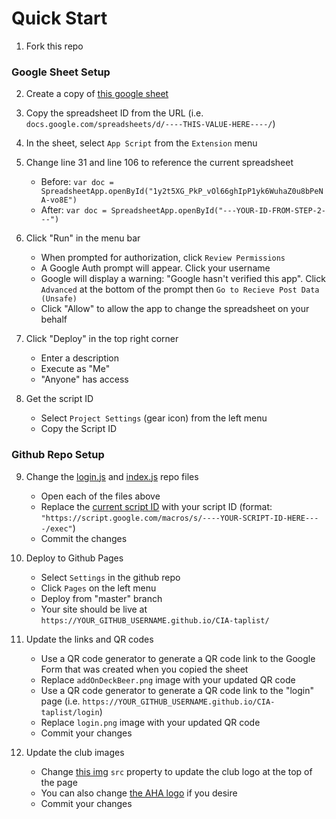 # Quick Start

1. Fork this repo

### Google Sheet Setup

2. Create a copy of [this google sheet](https://docs.google.com/spreadsheets/d/1y2t5XG_PkP_vOl66ghIpP1yk6WuhaZ0u8bPeNA-vo8E)

3. Copy the spreadsheet ID from the URL (i.e. `docs.google.com/spreadsheets/d/----THIS-VALUE-HERE----/`)

4. In the sheet, select `App Script` from the `Extension` menu

5. Change line 31 and line 106 to reference the current spreadsheet
    - Before:  `var doc = SpreadsheetApp.openById("1y2t5XG_PkP_vOl66ghIpP1yk6WuhaZ0u8bPeNA-vo8E")`
    - After: `var doc = SpreadsheetApp.openById("---YOUR-ID-FROM-STEP-2---")`

6. Click "Run" in the menu bar
    - When prompted for authorization, click `Review Permissions`
    - A Google Auth prompt will appear. Click your username
    - Google will display a warning: "Google hasn't verified this app". Click `Advanced` at the bottom of the prompt then `Go to Recieve Post Data (Unsafe)`
    - Click "Allow" to allow the app to change the spreadsheet on your behalf

7. Click "Deploy" in the top right corner
    - Enter a description
    - Execute as "Me"
    - "Anyone" has access

8. Get the script ID
    - Select `Project Settings` (gear icon) from the left menu
    - Copy the Script ID
  
### Github Repo Setup

9. Change the [login.js](./login.js) and [index.js](./index.js) repo files
    - Open each of the files above
    - Replace the [current script ID](https://github.com/prphntm63/CIA-taplist/blob/2425d2dfd8b0cfabb73147f6c25d0d810064e3c6/index.js#L3) with your script ID (format: `"https://script.google.com/macros/s/----YOUR-SCRIPT-ID-HERE----/exec"`)
    - Commit the changes

10. Deploy to Github Pages
    - Select `Settings` in the github repo
    - Click `Pages` on the left menu
    - Deploy from "master" branch
    - Your site should be live at `https://YOUR_GITHUB_USERNAME.github.io/CIA-taplist/`

11. Update the links and QR codes
    - Use a QR code generator to generate a QR code link to the Google Form that was created when you copied the sheet
    - Replace `addOnDeckBeer.png` image with your updated QR code
    - Use a QR code generator to generate a QR code link to the "login" page (i.e. `https://YOUR_GITHUB_USERNAME.github.io/CIA-taplist/login`)
    - Replace `login.png` image with your updated QR code
    - Commit your changes

12. Update the club images
    - Change [this img](https://github.com/prphntm63/CIA-taplist/blob/2425d2dfd8b0cfabb73147f6c25d0d810064e3c6/index.html#L17) `src` property to update the club logo at the top of the page
    - You can also change [the AHA logo](https://github.com/prphntm63/CIA-taplist/blob/2425d2dfd8b0cfabb73147f6c25d0d810064e3c6/index.html#LL22C23-L22C23) if you desire
    - Commit your changes
